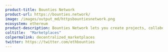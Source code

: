 ```yaml
---
product-title: Bounties Network
product-url: https://bounties.network/
image: /images/output_md/httpsbountiesnetwork.png
ecosystem: ethereum
product-description: Bounties Network lets you create projects, collaborate, and get paid for doing freelance work in any domain.
coltitle:  "Marketplaces"
colpermalink: decentralized_marketplaces
twitter: https://twitter.com/ethbounties
---
```

